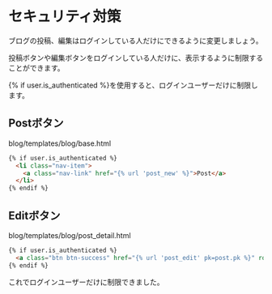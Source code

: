 # セキュリティ対策

ブログの投稿、編集はログインしている人だけにできるように変更しましょう。

投稿ボタンや編集ボタンをログインしている人だけに、表示するように制限することができます。

\{% if user.is_authenticated %\}を使用すると、ログインユーザーだけに制限します。

## Postボタン

blog/templates/blog/base.html
```html
{% if user.is_authenticated %}
  <li class="nav-item">
    <a class="nav-link" href="{% url 'post_new' %}">Post</a>
  </li>
{% endif %}
```

## Editボタン

blog/templates/blog/post_detail.html
```html
{% if user.is_authenticated %}
  <a class="btn btn-success" href="{% url 'post_edit' pk=post.pk %}" role="button">Edit</a>
{% endif %}
```

これでログインユーザーだけに制限できました。
